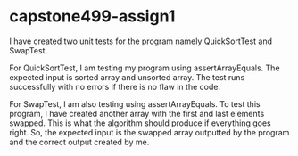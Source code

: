 # capstone499-assign1

I have created two unit tests for the program namely QuickSortTest and SwapTest.

For QuickSortTest, I am testing my program using assertArrayEquals. The expected input is sorted array and unsorted array. The test runs successfully with no errors if there is no flaw in the code.

For  SwapTest, I am also testing using assertArrayEquals. 
To test this program, I have created another array with the first and last elements swapped. This is what the algorithm should produce if everything goes right. So, the expected input is the swapped array outputted by the program and the correct output created by me. 
